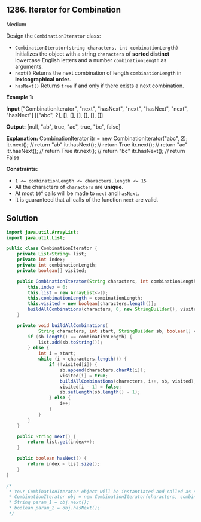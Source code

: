 ## 1286\. Iterator for Combination

Medium

Design the `CombinationIterator` class:

*   `CombinationIterator(string characters, int combinationLength)` Initializes the object with a string `characters` of **sorted distinct** lowercase English letters and a number `combinationLength` as arguments.
*   `next()` Returns the next combination of length `combinationLength` in **lexicographical order**.
*   `hasNext()` Returns `true` if and only if there exists a next combination.

**Example 1:**

**Input** ["CombinationIterator", "next", "hasNext", "next", "hasNext", "next", "hasNext"] [["abc", 2], [], [], [], [], [], []]

**Output:** [null, "ab", true, "ac", true, "bc", false]

**Explanation:** CombinationIterator itr = new CombinationIterator("abc", 2); itr.next(); // return "ab" itr.hasNext(); // return True itr.next(); // return "ac" itr.hasNext(); // return True itr.next(); // return "bc" itr.hasNext(); // return False

**Constraints:**

*   `1 <= combinationLength <= characters.length <= 15`
*   All the characters of `characters` are **unique**.
*   At most <code>10<sup>4</sup></code> calls will be made to `next` and `hasNext`.
*   It is guaranteed that all calls of the function `next` are valid.

## Solution

```java
import java.util.ArrayList;
import java.util.List;

public class CombinationIterator {
    private List<String> list;
    private int index;
    private int combinationLength;
    private boolean[] visited;

    public CombinationIterator(String characters, int combinationLength) {
        this.index = 0;
        this.list = new ArrayList<>();
        this.combinationLength = combinationLength;
        this.visited = new boolean[characters.length()];
        buildAllCombinations(characters, 0, new StringBuilder(), visited);
    }

    private void buildAllCombinations(
            String characters, int start, StringBuilder sb, boolean[] visited) {
        if (sb.length() == combinationLength) {
            list.add(sb.toString());
        } else {
            int i = start;
            while (i < characters.length()) {
                if (!visited[i]) {
                    sb.append(characters.charAt(i));
                    visited[i] = true;
                    buildAllCombinations(characters, i++, sb, visited);
                    visited[i - 1] = false;
                    sb.setLength(sb.length() - 1);
                } else {
                    i++;
                }
            }
        }
    }

    public String next() {
        return list.get(index++);
    }

    public boolean hasNext() {
        return index < list.size();
    }
}

/*
 * Your CombinationIterator object will be instantiated and called as such:
 * CombinationIterator obj = new CombinationIterator(characters, combinationLength);
 * String param_1 = obj.next();
 * boolean param_2 = obj.hasNext();
 */
```